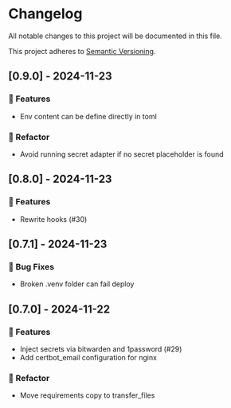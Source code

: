 # Changelog

All notable changes to this project will be documented in this file.

This project adheres to [Semantic Versioning](https://semver.org/spec/v2.0.0.html).

## [0.9.0] - 2024-11-23

### 🚀 Features

- Env content can be define directly in toml

### 🚜 Refactor

- Avoid running secret adapter if no secret placeholder is found

## [0.8.0] - 2024-11-23

### 🚀 Features

- Rewrite hooks (#30)

## [0.7.1] - 2024-11-23

### 🐛 Bug Fixes

- Broken .venv folder can fail deploy

## [0.7.0] - 2024-11-22

### 🚀 Features

- Inject secrets via bitwarden and 1password (#29)
- Add certbot_email configuration for nginx

### 🚜 Refactor

- Move requirements copy to transfer_files

<!-- generated by git-cliff -->
